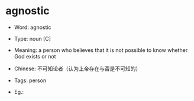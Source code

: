 # agnostic

- Word: agnostic

- Type: noun [C]
- Meaning: a person who believes that it is not possible to know whether God exists or not
- Chinese: 不可知论者（认为上帝存在与否是不可知的）
- Tags: person
- Eg.: 

